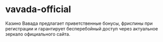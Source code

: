 # vavada-official
Казино Вавада предлагает приветственные бонусы, фриспины при регистрации и гарантирует бесперебойный доступ через актуальное зеркало официального сайта.
